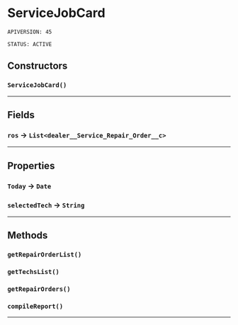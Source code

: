 # ServiceJobCard

`APIVERSION: 45`

`STATUS: ACTIVE`
## Constructors
### `ServiceJobCard()`
---
## Fields

### `ros` → `List<dealer__Service_Repair_Order__c>`


---
## Properties

### `Today` → `Date`


### `selectedTech` → `String`


---
## Methods
### `getRepairOrderList()`
### `getTechsList()`
### `getRepairOrders()`
### `compileReport()`
---
